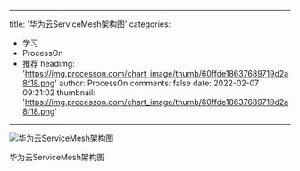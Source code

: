 
---
title: '华为云ServiceMesh架构图'
categories: 
 - 学习
 - ProcessOn
 - 推荐
headimg: 'https://img.processon.com/chart_image/thumb/60ffde18637689719d2a8f18.png'
author: ProcessOn
comments: false
date: 2022-02-07 09:21:02
thumbnail: 'https://img.processon.com/chart_image/thumb/60ffde18637689719d2a8f18.png'
---

<div>   
<img class="thumb" alt="华为云ServiceMesh架构图" src="https://img.processon.com/chart_image/thumb/60ffde18637689719d2a8f18.png" referrerpolicy="no-referrer">
<p>华为云ServiceMesh架构图</p>  
</div>
            